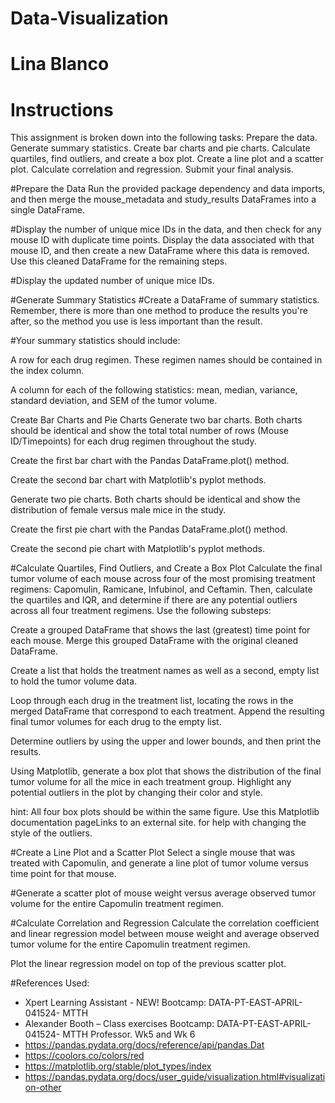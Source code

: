 # Data-Visualization 
# Lina Blanco
# Instructions
This assignment is broken down into the following tasks:
Prepare the data.
Generate summary statistics.
Create bar charts and pie charts.
Calculate quartiles, find outliers, and create a box plot.
Create a line plot and a scatter plot.
Calculate correlation and regression.
Submit your final analysis.

#Prepare the Data
Run the provided package dependency and data imports, and then merge the mouse_metadata and study_results DataFrames into a single DataFrame.

#Display the number of unique mice IDs in the data, and then check for any mouse ID with duplicate time points. Display the data associated with that mouse ID, and then create a new DataFrame where this data is removed. Use this cleaned DataFrame for the remaining steps.

#Display the updated number of unique mice IDs.

#Generate Summary Statistics
#Create a DataFrame of summary statistics. Remember, there is more than one method to produce the results you're after, so the method you use is less important than the result.

#Your summary statistics should include:

A row for each drug regimen. These regimen names should be contained in the index column.

A column for each of the following statistics: mean, median, variance, standard deviation, and SEM of the tumor volume.

Create Bar Charts and Pie Charts
Generate two bar charts. Both charts should be identical and show the total total number of rows (Mouse ID/Timepoints) for each drug regimen throughout the study.

Create the first bar chart with the Pandas DataFrame.plot() method.

Create the second bar chart with Matplotlib's pyplot methods.

Generate two pie charts. Both charts should be identical and show the distribution of female versus male mice in the study.

Create the first pie chart with the Pandas DataFrame.plot() method.

Create the second pie chart with Matplotlib's pyplot methods.

#Calculate Quartiles, Find Outliers, and Create a Box Plot
Calculate the final tumor volume of each mouse across four of the most promising treatment regimens: Capomulin, Ramicane, Infubinol, and Ceftamin. Then, calculate the quartiles and IQR, and determine if there are any potential outliers across all four treatment regimens. Use the following substeps:

Create a grouped DataFrame that shows the last (greatest) time point for each mouse. Merge this grouped DataFrame with the original cleaned DataFrame.

Create a list that holds the treatment names as well as a second, empty list to hold the tumor volume data.

Loop through each drug in the treatment list, locating the rows in the merged DataFrame that correspond to each treatment. Append the resulting final tumor volumes for each drug to the empty list.

Determine outliers by using the upper and lower bounds, and then print the results.

Using Matplotlib, generate a box plot that shows the distribution of the final tumor volume for all the mice in each treatment group. Highlight any potential outliers in the plot by changing their color and style.

hint: All four box plots should be within the same figure. Use this Matplotlib documentation pageLinks to an external site. for help with changing the style of the outliers.

#Create a Line Plot and a Scatter Plot
Select a single mouse that was treated with Capomulin, and generate a line plot of tumor volume versus time point for that mouse.

#Generate a scatter plot of mouse weight versus average observed tumor volume for the entire Capomulin treatment regimen.

#Calculate Correlation and Regression
Calculate the correlation coefficient and linear regression model between mouse weight and average observed tumor volume for the entire Capomulin treatment regimen.

Plot the linear regression model on top of the previous scatter plot.

#References Used:

- Xpert Learning Assistant - NEW! Bootcamp: DATA-PT-EAST-APRIL-041524-
MTTH
- Alexander Booth – Class exercises Bootcamp: DATA-PT-EAST-APRIL-041524-
MTTH Professor. Wk5 and Wk 6
- https://pandas.pydata.org/docs/reference/api/pandas.Dat
- https://coolors.co/colors/red 
- https://matplotlib.org/stable/plot_types/index
- https://pandas.pydata.org/docs/user_guide/visualization.html#visualization-other
